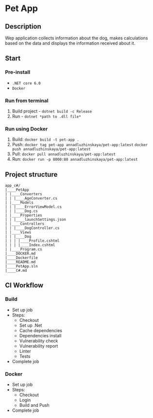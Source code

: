 # Pet App

## Description
Wep application collects information about the dog, makes calculations based on the data and displays the information received about it.

## Start
### Pre-install
- `.NET core 6.0`
- `Docker`

### Run from terminal
1) Build project - `dotnet build -c Release`
2) Run - `dotnet *path to .dll file*`

### Run using Docker
1) Build: 
    `docker build -t pet-app .`
2) Push: 
    `docker tag pet-app annadluzhinskaya/pet-app:latest`
    `docker push annadluzhinskaya/pet-app:latest`
3) Pull: 
    `docker pull annadluzhinskaya/pet-app:latest`
4) Run:
    `docker run -p 8000:80 annadluzhinskaya/pet-app:latest`

## Project structure

```text
app_c#/
|____PetApp
| |____Converters
| | |____AgeConverter.cs
| |____Models
| | |____ErrorViewModel.cs
| | |____Dog.cs
| |____Properties
| | |____launchSettings.json
| |____Controllers
| | |____DogController.cs
| |____Views
| | |____Dog
| | | |____Profile.cshtml
| | | |____Index.cshtml
| |____Program.cs
|____DOCKER.md
|____Dockerfile
|____README.md
|____PetApp.sln
|____C#.md
```
## CI Workflow

### Build
- Set up job
- Steps:
    - Checkout
    - Set up .Net
    - Cache dependencies
    - Dependencies install
    - Vulnerability check
    - Vulnerability report
    - Linter
    - Tests
- Complete job

### Docker
- Set up job
- Steps:
    - Checkout
    - Login
    - Build and Push
- Complete job
